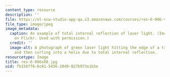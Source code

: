 ```yaml
---
content_type: resource
description: ''
file: https://ol-ocw-studio-app-qa.s3.amazonaws.com/courses/res-6-006-video-demonstrations-in-lasers-and-optics-spring-2008/fb156ff66c61543620d9827b973e1b5e_res-6-006s08.jpg
file_type: image/jpeg
image_metadata:
  caption: An example of total internal reflection of laser light. (Image by [DrWurm](http://www.flickr.com/photos/drwurm/3333636253/)
    on Flickr. Used with permission.)
  credit: ''
  image-alt: A photograph of green laser light hitting the edge of a transparent cylinder
    and then curling into a helix due to total internal reflection.
resourcetype: Image
title: res-6-006s08.jpg
uid: fb156ff6-6c61-5436-20d9-827b973e1b5e
---
```

